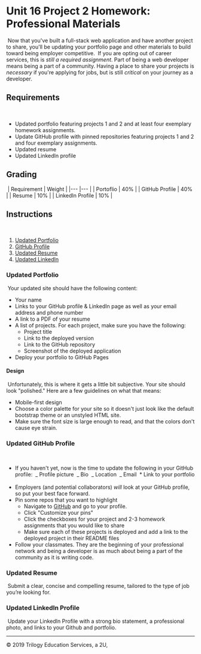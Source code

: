 # Unit 16 Project 2 Homework: Professional Materials

​
Now that you've built a full-stack web application and have another project to share, you'll be updating your portfolio page and other materials to build toward being employer competitive.
​
If you are opting out of career services, this is _still a required assignment_. Part of being a web developer means being a part of a community. Having a place to share your projects is _necessary_ if you're applying for jobs, but is still _critical_ on your journey as a developer.
​
​

## Requirements

​

- Updated portfolio featuring projects 1 and 2 and at least four exemplary homework assignments.
  ​
- Update GitHub profile with pinned repositories featuring projects 1 and 2 and four exemplary assignments.
  ​
- Updated resume
  ​
- Updated LinkedIn profile
  ​
  ​

## Grading

​
| Requirement | Weight |
|--- |--- |
| Portoflio | 40% |
| GitHub Profile | 40% |
| Resume | 10% |
| LinkedIn Profile | 10% |
​
​

## Instructions

​

1. [Updated Portfolio](#updated-portfolio)
2. [GitHub Profile](#updated-github-profile)
3. [Updated Resume](#updated-resume)
4. [Updated LinkedIn](#updated-linkedin)
   ​

### Updated Portfolio

​
Your updated site should have the following content:
​

- Your name
  ​
- Links to your GitHub profile & LinkedIn page as well as your email address and phone number
  ​
- A link to a PDF of your resume
  ​
- A list of projects. For each project, make sure you have the following:
  ​
  - Project title
    ​
  - Link to the deployed version
    ​
  - Link to the GitHub repository
    ​
  - Screenshot of the deployed application
    ​
- Deploy your portfolio to GitHub Pages
  ​
  ​

#### Design

​
Unfortunately, this is where it gets a little bit subjective. Your site should look
"polished." Here are a few guidelines on what that means:
​

- Mobile-first design
  ​
- Choose a color palette for your site so it doesn't just look like
  the default bootstrap theme or an unstyled HTML site.
  ​
- Make sure the font size is large enough to read, and that the colors don't cause eye strain.
  ​
  ​

### Updated GitHub Profile

​

- If you haven't yet, now is the time to update the following in your GitHub profile:
  ​
  _ Profile picture
  ​
  _ Bio
  ​
  _ Location
  ​
  _ Email
  ​ \* Link to your portfolio
  ​
- Employers (and potential collaborators) _will_ look at your GitHub profile, so put your best face forward.
  ​
- Pin some repos that you want to highlight
  ​
  - Navigate to [GitHub](https://github.com/) and go to your profile.
    ​
  - Click "Customize your pins"
    ​
  - Click the checkboxes for your project and 2-3 homework assignments that you would like to share
    ​
  - Make sure each of these projects is deployed and add a link to the deployed project in their README files
    ​
- Follow your classmates. They are the beginning of your professional network and being a developer is as much about being a part of the community as it is writing code.
  ​
  ​

### Updated Resume

​
Submit a clear, concise and compelling resume, tailored to the type of job you’re looking for.
​
​

### Updated LinkedIn Profile

​
Update your LinkedIn Profile with a strong bio statement, a professional photo, and links to your Github and portfolio.
​
​

---

© 2019 Trilogy Education Services, a 2U,
